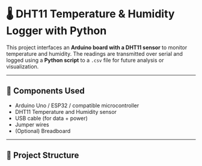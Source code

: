 # 🌡️ DHT11 Temperature & Humidity Logger with Python

This project interfaces an **Arduino board with a DHT11 sensor** to monitor temperature and humidity. The readings are transmitted over serial and logged using a **Python script** to a `.csv` file for future analysis or visualization.

---

## 🔧 Components Used

- Arduino Uno / ESP32 / compatible microcontroller  
- DHT11 Temperature and Humidity sensor  
- USB cable (for data + power)  
- Jumper wires  
- (Optional) Breadboard

---

## 📁 Project Structure

